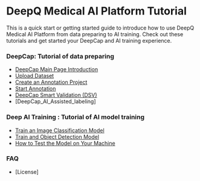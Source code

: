 # DeepQ Medical AI Platform Tutorial

This is a quick start or getting started guide to introduce how to use DeepQ Medical AI Platform from data preparing to AI training. Check out these tutorials and get started your DeepCap and AI training experience.

### DeepCap: Tutorial of data preparing

* [DeepCap Main Page Introduction](deepcap/deepcap-main-page-introduction.md)
* [Upload Dataset](deepcap/upload-dataset.md)
* [Create an Annotation Project](deepcap/create-an-annotation-project.md)
* [Start Annotation](deepcap/start-annotation.md)
* [DeepCap Smart Validation \(DSV\)](deepcap/deepcap-smart-validation-dsv.md)
* [DeepCap_AI_Assisted_labeling]

### Deep AI Training : Tutorial of AI model training

* [Train an Image Classification Model](deepq-ai-training/train-an-image-classification-model.md)
* [Train and Object Detection Model](deepq-ai-training/untitled-2.md)
* [How to Test the Model on Your Machine](deepq-ai-training/how-to-test-the-model-on-your-machine.md)

### FAQ

* [License]


